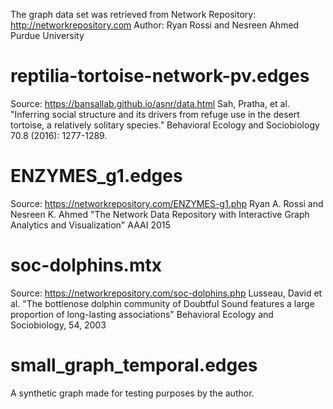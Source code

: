 The graph data set was retrieved from Network Repository: http://networkrepository.com
Author: Ryan Rossi and Nesreen Ahmed
Purdue University

# reptilia-tortoise-network-pv.edges
Source: https://bansallab.github.io/asnr/data.html
Sah, Pratha, et al. 
"Inferring social structure and its drivers from 
refuge use in the desert tortoise, a relatively 
solitary species." 
Behavioral Ecology and Sociobiology 70.8 (2016): 1277-1289.

# ENZYMES_g1.edges
Source: https://networkrepository.com/ENZYMES-g1.php
Ryan A. Rossi and Nesreen K. Ahmed
"The Network Data Repository with Interactive Graph Analytics and Visualization"
AAAI
2015

# soc-dolphins.mtx
Source: https://networkrepository.com/soc-dolphins.php
Lusseau, David et al.
"The bottlenose dolphin community of Doubtful Sound features a large proportion of long-lasting associations"
Behavioral Ecology and Sociobiology, 54, 2003

# small_graph_temporal.edges
A synthetic graph made for testing purposes by the author.